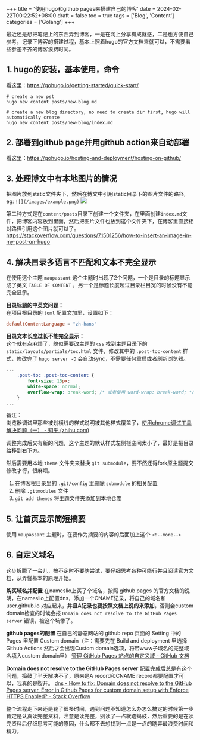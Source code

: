 +++
title = '使用hugo和github pages来搭建自己的博客'
date = 2024-02-22T00:22:52+08:00
draft = false
toc = true
tags = ['Blog', 'Content']
categories = ['Golang']
+++

最近还是想把笔记上的东西弄到博客，一是在网上分享有成就感，二是也方便自己参考，记录下博客的搭建过程，基本上照着hugo的官方文档来就可以，不需要看些参差不齐的博客浪费时间。 
<!--more-->

## 1. hugo的安装，基本使用，命令
看这里：https://gohugo.io/getting-started/quick-start/
```shell
# create a new pst
hugo new content posts/new-blog.md 

# create a new blog directory, no need to create dir first, hugo will automatically create
hugo new content posts/new-blog/index.md 
```

## 2. 部署到github page并用github action来自动部署
看这里：https://gohugo.io/hosting-and-deployment/hosting-on-github/

## 3. 处理博文中有本地图片的情况
把图片放到static文件夹下，然后在博文中引用static目录下的图片文件的路径, eg: `![](/images/example.png)`
![](/images/example.png)

第二种方式是在`content/posts`目录下创建一个文件夹，在里面创建`index.md`文件，把博客内容放到里面，然后把图片文件也放到这个文件夹下，在博客里直接相对路径引用这个图片就可以了。
https://stackoverflow.com/questions/71501256/how-to-insert-an-image-in-my-post-on-hugo

## 4. 解决目录多语言不匹配和文本不完全显示
在使用这个主题 `maupassant` 这个主题时出现了2个问题，一个是目录的标题显示成了英文 `TABLE OF CONTENT` ，另一个是标题长度超过目录栏目宽的时候没有不能完全显示。

**目录标题的中英文问题：**  
在项目根目录的 `toml` 配置文加里，设置如下：
```toml
defaultContentLanguage = "zh-hans"
```

**目录文本长度过长不能完全显示：**  
这个就有点麻烦了，貌似需要改主题的 `css`
找到主题目录下的 `static/layouts/partials/toc.html` 文件，修改其中的 `.post-toc-content` 样式，修改完了 `hugo server -D` 会自动sync，不需要任何重启或者刷新浏览器。
```css
...
    .post-toc .post-toc-content {
        font-size: 15px;
        white-space: normal;
        overflow-wrap: break-word; /* 或者使用 word-wrap: break-word; */
    }
...
```

备注：  
浏览器调试里那些被划横线的样式说明被其他样式覆盖了，[使用chrome调试工具解决问题（一） - 知乎 (zhihu.com)](https://zhuanlan.zhihu.com/p/624465440)

调整完成后又有新的问题，这个主题的默认样式左侧栏空间太小了，最好是把目录给移到右下方。

然后需要用本地 `theme` 文件夹来替换 `git submodule`，要不然还得fork原主题提交修改才行，很麻烦。
1. 在博客根目录里的 `.git/config` 里删除 `submodule` 的相关配置
2. 删除 `.gitmodules` 文件
3. `git add themes` 将主题文件夹添加到本地仓库

## 5. 让首页显示简短摘要
使用 `maupassant` 主题时，在要作为摘要的内容的后面加上这个 `<!--more-->`

## 6. 自定义域名
这步折腾了一会儿，搞不定时不要瞎尝试，要仔细思考各种可能行并且阅读官方文档，从弄懂基本的原理开始。

**购买域名并配置**
在nameslio上买了个域名，按照 github pages 的官方文档的说明，在nameslio上配置dns，添加一个CNAME记录，将自己的域名和 user.github.io 对应起来，**并且A记录也要按照文档上说的来添加**，否则会custom domain检查的时候会报 `Domain does not resolve to the GitHub Pages server` 错误，被这个坑惨了。

**github pages的配置**
在自己的静态网站的 github repo 页面的 Setting 中的 Pages 里配置 Custom domain（注：需要先在 Build and deployment 里选择 Github Actions 然后才会出现Custom domain选项，将带www子域名的完整域名填入custom domain里）
[管理 GitHub Pages 站点的自定义域 - GitHub 文档](https://docs.github.com/zh/pages/configuring-a-custom-domain-for-your-github-pages-site/managing-a-custom-domain-for-your-github-pages-site#about-custom-domain-configuration)

**Domain does not resolve to the GitHub Pages server**
配置完成后总是有这个问题，捣鼓了半天解决不了，原来是A record和CNAME record都要配置才可以，我真的是裂开。
[dns - How to fix: Domain does not resolve to the GitHub Pages server. Error in Github Pages for custom domain setup with Enforce HTTPS Enabled? - Stack Overflow](https://stackoverflow.com/questions/54059217/how-to-fix-domain-does-not-resolve-to-the-github-pages-server-error-in-github)

整个流程走下来还是花了很多时间，遇到问题不知道怎么办怎么搞定的时候第一步肯定是认真读完整资料，注意是读完整，别读了一点就瞎捣鼓，然后重要的是在读完资料后仔细思考可能的原因，什么都不去想找到一点是一点的瞎弄最浪费时间和精力。